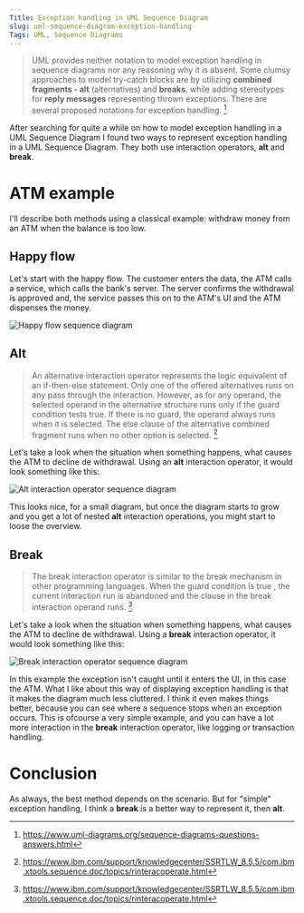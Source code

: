 ```yaml
---
Title: Exception handling in UML Sequence Diagram
slug: uml-sequence-diagram-exception-handling
Tags: UML, Sequence Diagrams
---
```


> UML provides neither notation to model exception handling in sequence diagrams nor any reasoning why it is absent. Some clumsy approaches to model try-catch blocks are by utilizing __combined fragments - alt__ (alternatives) and __breaks__, while adding stereotypes for __reply messages__ representing thrown exceptions. There are several proposed notations for exception handling. [^1]

After searching for quite a while on how to model exception handling in a UML Sequence Diagram I found two ways to represent exception handling in a UML Sequence Diagram. They both use interaction operators, __alt__ and __break__.

# ATM example

I'll describe both methods using a classical example: withdraw money from an ATM when the balance is too low.

## Happy flow

Let's start with the happy flow. The customer enters the data, the ATM calls a service, which calls the bank's server. The server confirms the withdrawal is approved and, the service passes this on to the ATM's UI and the ATM dispenses the money. 

![Happy flow sequence diagram]({static}/img/sequence-diagram-exception-handling-happy-flow.jpg)

## Alt

> An alternative interaction operator represents the logic equivalent of an if-then-else statement. Only one of the offered alternatives runs on any pass through the interaction. However, as for any operand, the selected operand in the alternative structure runs only if the guard condition tests true. If there is no guard, the operand always runs when it is selected. The else clause of the alternative combined fragment runs when no other option is selected. [^2]

Let's take a look when the situation when something happens, what causes the ATM to decline de withdrawal. Using an __alt__ interaction operator, it would look something like this:

![Alt interaction operator sequence diagram]({static}/img/sequence-diagram-exception-handling-alt.jpg)

This looks nice, for a small diagram, but once the diagram starts to grow and you get a lot of nested __alt__ interaction operations, you might start to loose the overview.

## Break

> The break interaction operator is similar to the break mechanism in other programming languages. When the guard condition is true , the current interaction run is abandoned and the clause in the break interaction operand runs. [^2]

Let's take a look when the situation when something happens, what causes the ATM to decline de withdrawal. Using a __break__ interaction operator, it would look something like this:

![Break interaction operator sequence diagram]({static}/img/sequence-diagram-exception-handling-break.jpg)

In this example the exception isn't caught until it enters the UI, in this case the ATM. What I like about this way of displaying exception handling is that it makes the diagram much less cluttered. I think it even makes things better, because you can see where a sequence stops when an exception occurs. This is ofcourse a very simple example, and you can have a lot more interaction in the __break__ interaction operator, like logging or transaction handling. 

# Conclusion

As always, the best method depends on the scenario. But for "simple" exception handling, I think a __break__ is a better way to represent it, then __alt__.

[^1]: https://www.uml-diagrams.org/sequence-diagrams-questions-answers.html
[^2]: https://www.ibm.com/support/knowledgecenter/SSRTLW_8.5.5/com.ibm.xtools.sequence.doc/topics/rinteracoperate.html
